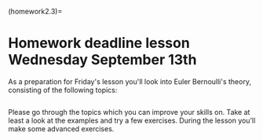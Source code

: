 (homework2.3)=
# Homework deadline lesson Wednesday September 13th

As a preparation for Friday's lesson you'll look into Euler Bernoulli's theory, consisting of the following topics:

```{tableofcontents}
```

Please go through the topics which you can improve your skills on. Take at least a look at the examples and try a few exercises. During the lesson you'll make some advanced exercises.